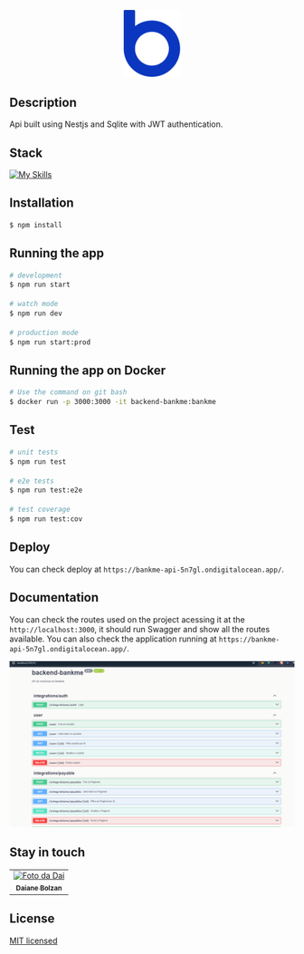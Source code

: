 <p align="center">
<a href="https://bankme.tech/" target="blank"><img src="assets/logo-bankme.png" width="100" alt="BankMe Logo" /></a>

</p>


## Description

Api built using Nestjs and Sqlite with JWT authentication.


## Stack

[![My Skills](https://skillicons.dev/icons?i=vscode,js,typescript,nodejs,postman,nestjs,git,github,sqlite,prisma,redis,docker,swagger)](https://skillicons.dev)


## Installation

```bash
$ npm install
```

## Running the app

```bash
# development
$ npm run start

# watch mode
$ npm run dev

# production mode
$ npm run start:prod
```

## Running the app on Docker

```bash
# Use the command on git bash 
$ docker run -p 3000:3000 -it backend-bankme:bankme
```
## Test

```bash
# unit tests
$ npm run test

# e2e tests
$ npm run test:e2e

# test coverage
$ npm run test:cov
```
## Deploy
You can check deploy at `https://bankme-api-5n7gl.ondigitalocean.app/`.

## Documentation
You can check the routes used on the project acessing it at the `http://localhost:3000`, it should run Swagger and show all the routes available.
You can also check the application running at `https://bankme-api-5n7gl.ondigitalocean.app/`.

![Swagger](assets/swagger.gif)

## Stay in touch

<table>
  <tr>
    <td align="center">
      <a href="https://www.linkedin.com/in/daiane-deponti-bolzan/">
        <img src="https://github.com/Daaaiii.png" width="100px;" alt="Foto da Dai"/><br>
        <sub>
          <b>Daiane Bolzan</b>
        </sub>
      </a>
    </td>
  </tr>
</table>


## License

[MIT licensed](LICENSE)
